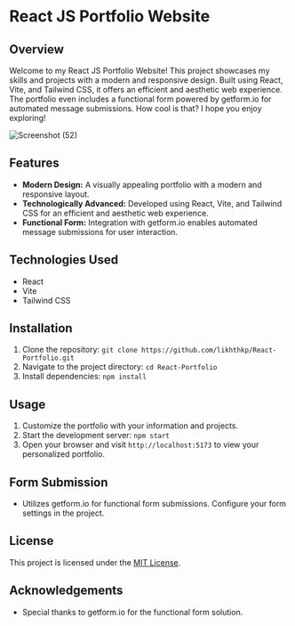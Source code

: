 # React JS Portfolio Website

## Overview

Welcome to my React JS Portfolio Website! This project showcases my skills and projects with a modern and responsive design. Built using React, Vite, and Tailwind CSS, it offers an efficient and aesthetic web experience. The portfolio even includes a functional form powered by getform.io for automated message submissions. How cool is that? I hope you enjoy exploring!

![Screenshot (52)](https://github.com/likhithkp/React-Portfolio/assets/88890448/f31e4acd-b58b-4fea-8476-8a6b71371086)

## Features

- **Modern Design:** A visually appealing portfolio with a modern and responsive layout.
- **Technologically Advanced:** Developed using React, Vite, and Tailwind CSS for an efficient and aesthetic web experience.
- **Functional Form:** Integration with getform.io enables automated message submissions for user interaction.

## Technologies Used

- React
- Vite
- Tailwind CSS

## Installation

1. Clone the repository: `git clone https://github.com/likhthkp/React-Portfolio.git`
2. Navigate to the project directory: `cd React-Portfolio`
3. Install dependencies: `npm install`

## Usage

1. Customize the portfolio with your information and projects.
2. Start the development server: `npm start`
3. Open your browser and visit `http://localhost:5173` to view your personalized portfolio.

## Form Submission

- Utilizes getform.io for functional form submissions. Configure your form settings in the project.

## License

This project is licensed under the [MIT License](LICENSE).

## Acknowledgements

- Special thanks to getform.io for the functional form solution.
